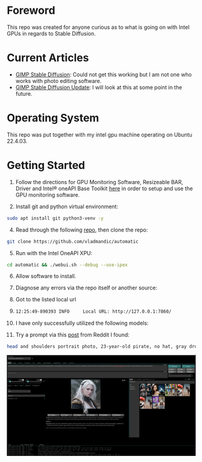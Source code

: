 # Foreword
This repo was created for anyone curious as to what is going on with Intel GPUs in regards to Stable Diffusion. 

# Current Articles
  * [GIMP Stable Diffusion](https://game.intel.com/us/stories/intel-arc-graphics-stable-diffusion/): Could not get this working but I am not one who works with photo editing software.
  * [GIMP Stable Diffusion Update](https://www.youtube.com/watch?v=YCK7WPo7PKo): I will look at this at some point in the future.

# Operating System
This repo was put together with my intel gpu machine operating on Ubuntu 22.4.03. 

# Getting Started
1. Follow the directions for GPU Monitoring Software, Resizeable BAR, Driver and Intel® oneAPI Base Toolkit [here](https://github.com/vampireLibrarianMonk/intel-gpu-hello) in order to setup and use the GPU monitoring software.

2. Install git and python virtual environment:
```bash
sudo apt install git python3-venv -y
```

4. Read through the following [repo](https://github.com/vladmandic/automatic/wiki/Installation), then clone the repo:
```bash
git clone https://github.com/vladmandic/automatic
```

5. Run with the Intel OneAPI XPU:
```bash
cd automatic && ./webui.sh --debug --use-ipex
```

6. Allow software to install.

7. Diagnose any errors via the repo itself or another source:

8. Got to the listed local url

9. ```bash
   12:25:49-890393 INFO     Local URL: http://127.0.0.1:7860/
   ```
   
10. I have only successfully utilized the following models:

11. Try a prompt via this [post](https://www.reddit.com/r/StableDiffusion/comments/wve7cs/repeatable_prompt_format_for_dnd_character/?rdt=35615) from Reddit I found:
```bash
head and shoulders portrait photo, 23-year-old pirate, no hat, gray drowned asphyxiated skin, white pupil-less irises, barnacles on skin, white hair, seaweed hair, white pirate blouse and epaulets, d&d, high fantasy, by [donato giancola], facial detail, extremely detailed, comic book cover photo 
```
![pirate](reference_images/initial_run_reddit.png)
